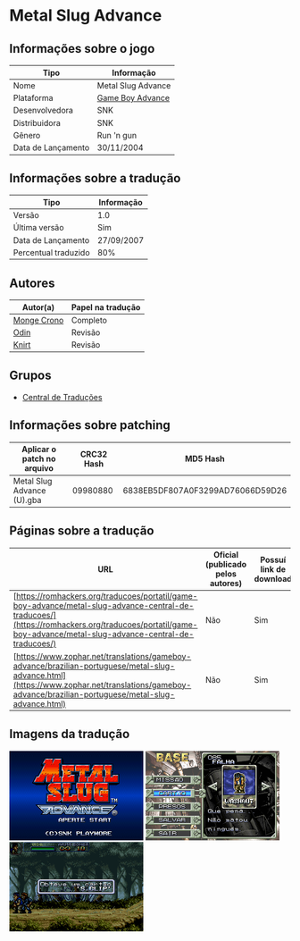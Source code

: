# Metal Slug Advance

## Informações sobre o jogo

| Tipo | Informação |
| ----------- | ----------- |
| Nome | Metal Slug Advance |
| Plataforma | [Game Boy Advance](../) |
| Desenvolvedora | SNK |
| Distribuidora | SNK |
| Gênero | Run 'n gun |
| Data de Lançamento | 30/11/2004 |

## Informações sobre a tradução

| Tipo | Informação |
| ----------- | ----------- |
| Versão | 1\.0 |
| Última versão | Sim |
| Data de Lançamento | 27/09/2007 |
| Percentual traduzido | 80% |

## Autores

| Autor(a) | Papel na tradução |
| ----------- | ----------- |
| [Monge Crono](../../../autores/monge-crono/) | Completo |
| [Odin](../../../autores/odin/) | Revisão |
| [Knirt](../../../autores/knirt/) | Revisão |

## Grupos

* [Central de Traduções](../../../grupos/central-de-traducoes/)

## Informações sobre patching

| Aplicar o patch no arquivo | CRC32 Hash | MD5 Hash |
| ----------- | ----------- | ----------- |
| Metal Slug Advance \(U\)\.gba | 09980880 | 6838EB5DF807A0F3299AD76066D59D26 |

## Páginas sobre a tradução

| URL | Oficial (publicado pelos autores) | Possuí link de download |
| ----------- | ----------- | ----------- |
| [https://romhackers.org/traducoes/portatil/game-boy-advance/metal-slug-advance-central-de-traducoes/](https://romhackers.org/traducoes/portatil/game-boy-advance/metal-slug-advance-central-de-traducoes/) | Não | Sim |
| [https://www.zophar.net/translations/gameboy-advance/brazilian-portuguese/metal-slug-advance.html](https://www.zophar.net/translations/gameboy-advance/brazilian-portuguese/metal-slug-advance.html) | Não | Sim |

## Imagens da tradução

![Imagem de exemplo da tradução 1](1.png)
![Imagem de exemplo da tradução 2](2.png)
![Imagem de exemplo da tradução 3](3.png)